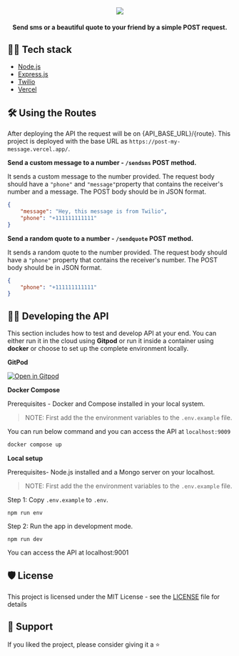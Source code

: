<div align="center">

<img src="https://user-images.githubusercontent.com/51878265/218022991-bf87fcdb-973f-4dd2-8c9f-1aa887c92ae4.png">

<h4>Send sms or a beautiful quote to your friend by a simple POST request.</h4>
</div>

## 👨‍💻 Tech stack

- [Node.js](https://nodejs.org/en/)
- [Express.js](https://expressjs.com/)
- [Twilio](https://www.twilio.com/)
- [Vercel](https://vercel.com/)

## 🛠️ Using the Routes

After deploying the API the request will be on {API_BASE_URL}/{route}. This project is deployed with the base URL as `https://post-my-message.vercel.app/`.

**Send a custom message to a number - `/sendsms` POST method.**

It sends a custom message to the number provided. The request body should have a `"phone"` and `"message"`property that contains the receiver's number and a message. The POST body should be in JSON format.

<!-- Note: Sender's number will be your Twilio number, which you configure in the [.env](/.env_sample) -->

```JSON
{
    "message": "Hey, this message is from Twilio",
    "phone": "+111111111111"
}
```

**Send a random quote to a number - `/sendquote` POST method.**

It sends a random quote to the number provided. The request body should have a `"phone"` property that contains the receiver's number. The POST body should be in JSON format.

```JSON
{
    "phone": "+111111111111"
}
```

## 👨‍💻 Developing the API

This section includes how to test and develop API at your end. You can either run it in the cloud using **Gitpod** or run it inside a container using **docker** or choose to set up the complete environment locally.

**GitPod**

[![Open in Gitpod](https://gitpod.io/button/open-in-gitpod.svg)](https://gitpod.io/#https://github.com/Pradumnasaraf/Post-My-Message)

**Docker Compose**

Prerequisites - Docker and Compose installed in your local system.

> NOTE: First add the the environment variables to the `.env.example` file.

You can run below command and you can access the API at `localhost:9009`

```bash
docker compose up
```

**Local setup**

Prerequisites- Node.js installed and a Mongo server on your localhost.

> NOTE: First add the the environment variables to the `.env.example` file.

Step 1: Copy `.env.example` to `.env`.

```
npm run env
```

Step 2: Run the app in development mode.

```
npm run dev
```
You can access the API at localhost:9001

## 🛡️ License

This project is licensed under the MIT License - see the [LICENSE](LICENSE) file for details

## 🤝 Support

If you liked the project, please consider giving it a ⭐️
